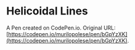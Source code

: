 # Helicoidal Lines

A Pen created on CodePen.io. Original URL: [https://codepen.io/murilopolese/pen/bGpYzXK](https://codepen.io/murilopolese/pen/bGpYzXK).


